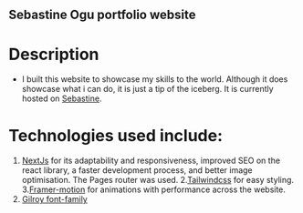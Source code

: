 ## Sebastine Ogu portfolio website

# Description

- I built this website to showcase my skills to the world. Although it does showcase what i can do, it is just a tip of the iceberg. It is currently hosted on [Sebastine](https://sebastine-ogu.vercel.app/).

# Technologies used include:

1. [NextJs](https://nextjs.org/) for its adaptability and responsiveness, improved SEO on the react library, a faster development process, and better image optimisation. The Pages router was used.
 2.[Tailwindcss](https://tailwindcss.com/) for easy styling. 
 3.[Framer-motion](https://www.framer.com/motion/) for animations with performance across the website. 
 4. [Gilroy font-family](https://www.dafontfree.io/gilroy-font-family/.)
